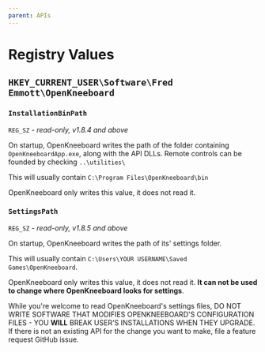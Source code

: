 ```yaml
---
parent: APIs
---
```


# Registry Values

## `HKEY_CURRENT_USER\Software\Fred Emmott\OpenKneeboard`

### `InstallationBinPath`

`REG_SZ` - *read-only, v1.8.4 and above*

On startup, OpenKneeboard writes the path of the folder containing `OpenKneeboardApp.exe`, along with the API DLLs. Remote controls can be founded by checking `..\utilities\`

This will usually contain `C:\Program Files\OpenKneeboard\bin`

OpenKneeboard only writes this value, it does not read it.

### `SettingsPath`

`REG_SZ` - *read-only, v1.8.5 and above*

On startup, OpenKneeboard writes the path of its' settings folder.

This will usually contain `C:\Users\YOUR USERNAME\Saved Games\OpenKneeboard`.

OpenKneeboard only writes this value, it does not read it. **It can not be used to change where OpenKneeboard looks for settings**.

While you're welcome to read OpenKneeboard's settings files, DO NOT WRITE SOFTWARE THAT MODIFIES OPENKNEEBOARD'S CONFIGURATION FILES - YOU **WILL** BREAK USER'S INSTALLATIONS WHEN THEY UPGRADE. If there is not an existing API for the change you want to make, file a feature request GitHub issue.